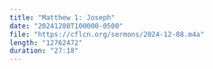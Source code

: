 ```yaml
---
title: "Matthew 1: Joseph"
date: "20241208T100000-0500"
file: "https://cflcn.org/sermons/2024-12-08.m4a"
length: "12762472"
duration: "27:18"
---
```


